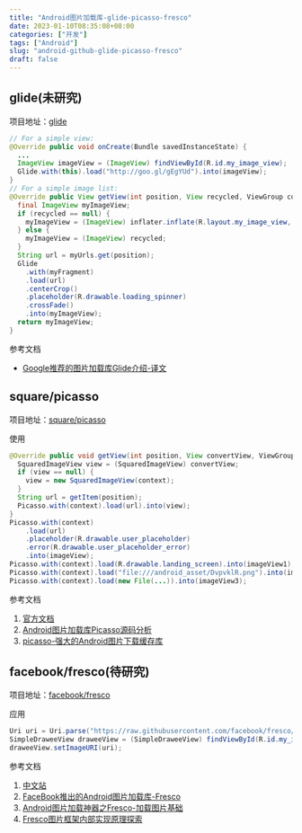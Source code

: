 ```yaml
---
title: "Android图片加载库-glide-picasso-fresco"
date: 2023-01-10T08:35:08+08:00
categories: ["开发"]
tags: ["Android"]
slug: "android-github-glide-picasso-fresco"
draft: false
---
```


## glide(未研究)
项目地址：[glide](https://github.com/bumptech/glide)

```java
// For a simple view:
@Override public void onCreate(Bundle savedInstanceState) {
  ...
  ImageView imageView = (ImageView) findViewById(R.id.my_image_view);
  Glide.with(this).load("http://goo.gl/gEgYUd").into(imageView);
}
// For a simple image list:
@Override public View getView(int position, View recycled, ViewGroup container) {
  final ImageView myImageView;
  if (recycled == null) {
    myImageView = (ImageView) inflater.inflate(R.layout.my_image_view, container, false);
  } else {
    myImageView = (ImageView) recycled;
  }
  String url = myUrls.get(position);
  Glide
    .with(myFragment)
    .load(url)
    .centerCrop()
    .placeholder(R.drawable.loading_spinner)
    .crossFade()
    .into(myImageView);
  return myImageView;
}
```
参考文档
* [Google推荐的图片加载库Glide介绍-译文](http://blog.csdn.net/theone10211024/article/details/45557859)

## square/picasso
项目地址：[square/picasso](https://github.com/square/picasso)

使用

```java
@Override public void getView(int position, View convertView, ViewGroup parent) {
  SquaredImageView view = (SquaredImageView) convertView;
  if (view == null) {
    view = new SquaredImageView(context);
  }
  String url = getItem(position);
  Picasso.with(context).load(url).into(view);
}
Picasso.with(context)
    .load(url)
    .placeholder(R.drawable.user_placeholder)
    .error(R.drawable.user_placeholder_error)
    .into(imageView);
Picasso.with(context).load(R.drawable.landing_screen).into(imageView1);
Picasso.with(context).load("file:///android_asset/DvpvklR.png").into(imageView2);
Picasso.with(context).load(new File(...)).into(imageView3);
```

参考文档
1. [官方文档](http://square.github.io/picasso/)
2. [Android图片加载库Picasso源码分析](http://www.tuicool.com/articles/6fEbeen)
3. [picasso-强大的Android图片下载缓存库](http://www.jcodecraeer.com/a/anzhuokaifa/androidkaifa/2014/0731/1639.html)

## facebook/fresco(待研究)

项目地址：[facebook/fresco](https://github.com/facebook/fresco)

应用

```java
Uri uri = Uri.parse("https://raw.githubusercontent.com/facebook/fresco/gh-pages/static/logo.png");
SimpleDraweeView draweeView = (SimpleDraweeView) findViewById(R.id.my_image_view);
draweeView.setImageURI(uri);
```
参考文档
1. [中文站](http://fresco-cn.org/docs/index.html)
2. [FaceBook推出的Android图片加载库-Fresco](http://blog.csdn.net/bboyfeiyu/article/details/44943959)
3. [Android图片加载神器之Fresco-加载图片基础](http://blog.csdn.net/y1scp/article/details/49245535)
4. [Fresco图片框架内部实现原理探索](http://www.open-open.com/lib/view/open1451915129323.html)